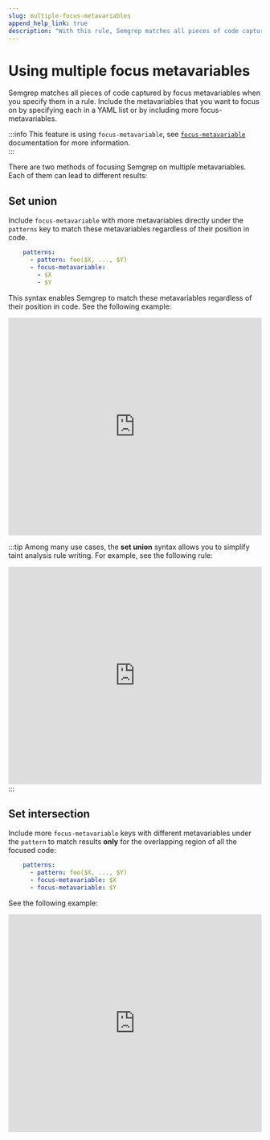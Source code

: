 ```yaml
---
slug: multiple-focus-metavariables
append_help_link: true
description: "With this rule, Semgrep matches all pieces of code captured by the focus metavariables."
---
```


# Using multiple focus metavariables

Semgrep matches all pieces of code captured by focus metavariables when you specify them in a rule. Include the metavariables that you want to focus on by specifying each in a YAML list or by including more focus-metavariables. 

:::info
This feature is using `focus-metavariable`, see [`focus-metavariable`](/writing-rules/rule-syntax/#focus-metavariable) documentation for more information.  
:::

There are two methods of focusing Semgrep on multiple metavariables. Each of them can lead to different results:

## Set union

Include `focus-metavariable` with more metavariables directly under the `patterns` key to match these metavariables regardless of their position in code.

```yaml
    patterns:
      - pattern: foo($X, ..., $Y)
      - focus-metavariable: 
        - $X
        - $Y
```

This syntax enables Semgrep to match these metavariables regardless of their position in code. See the following example:

<iframe src="https://semgrep.dev/embed/editor?snippet=D602" border="0" frameBorder="0" width="100%" height="432"></iframe>

:::tip
Among many use cases, the **set union** syntax allows you to simplify taint analysis rule writing. For example, see the following rule:
<iframe src="https://semgrep.dev/embed/editor?snippet=w6Qx" border="0" frameBorder="0" width="100%" height="432"></iframe>
:::

## Set intersection

Include more `focus-metavariable` keys with different metavariables under the `pattern` to match results **only** for the overlapping region of all the focused code:

```yaml
    patterns:
      - pattern: foo($X, ..., $Y)
      - focus-metavariable: $X
      - focus-metavariable: $Y
```

See the following example:
<iframe src="https://semgrep.dev/embed/editor?snippet=AqJw" border="0" frameBorder="0" width="100%" height="432"></iframe>

<!-- Once this feature is no longer experimental, move the text under the ### `focus-metavariable` to docs/writing-rules/rule-syntax.md and change the # Using multiple focus metavariables header to level 4 (####) -->
